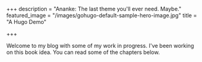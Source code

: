 +++
description = "Ananke: The last theme you'll ever need. Maybe."
featured_image = "/images/gohugo-default-sample-hero-image.jpg"
title = "A Hugo Demo"

+++

Welcome to my blog with some of my work in progress. I've been working on this book idea. You can read some of the chapters below.
